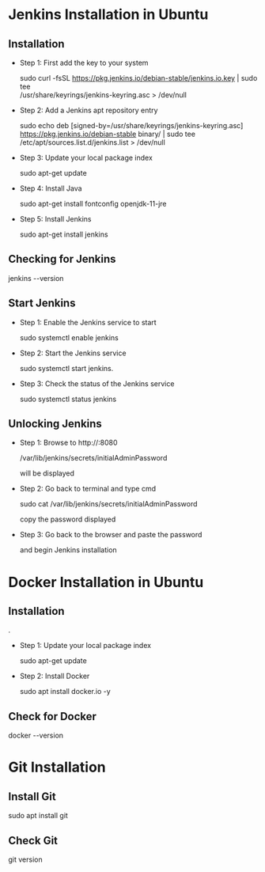 <h1> Jenkins Installation in Ubuntu </h1>
<h2> Installation </h2>

- Step 1: First add the key to your system

  sudo curl -fsSL https://pkg.jenkins.io/debian-stable/jenkins.io.key | sudo tee \
  /usr/share/keyrings/jenkins-keyring.asc > /dev/null

- Step 2: Add a Jenkins apt repository entry

  sudo echo deb [signed-by=/usr/share/keyrings/jenkins-keyring.asc] \
  https://pkg.jenkins.io/debian-stable binary/ | sudo tee \
  /etc/apt/sources.list.d/jenkins.list > /dev/null

- Step 3: Update your local package index

  sudo apt-get update

- Step 4: Install Java

  sudo apt-get install fontconfig openjdk-11-jre

- Step 5: Install Jenkins

  sudo apt-get install jenkins
   
<h2> Checking for Jenkins </h2>

  jenkins --version
   
<h2>Start Jenkins</h2>

- Step 1: Enable the Jenkins service to start

  sudo systemctl enable jenkins

- Step 2: Start the Jenkins service

  sudo systemctl start jenkins.

- Step 3: Check the status of the Jenkins service

  sudo systemctl status jenkins
   
<h2> Unlocking Jenkins </h2>

- Step 1: Browse to http://<localhost>:8080

  /var/lib/jenkins/secrets/initialAdminPassword

  will be displayed

- Step 2: Go back to terminal and type cmd

  sudo cat /var/lib/jenkins/secrets/initialAdminPassword

  copy the password displayed

- Step 3: Go back to the browser and paste the password

  and begin Jenkins installation
   
<h1> Docker Installation in Ubuntu </h1>

<h2> Installation </h2>.

- Step 1: Update your local package index

  sudo apt-get update

- Step 2: Install Docker

  sudo apt install docker.io -y
   
<h2> Check for Docker </h2>
   docker --version

  
<h1> Git Installation </h1>
<h2> Install Git </h2> 
   sudo apt install git
<h2> Check Git </h2>
   git version
  
